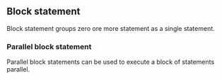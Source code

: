 ## Block statement
Block statement groups zero ore more statement as a single statement.

### Parallel block statement
Parallel block statements can be used to execute a block of statements parallel.
